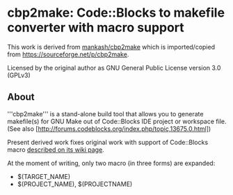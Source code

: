 # cbp2make: Code::Blocks to makefile converter with macro support

This work is derived from [mankash/cbp2make](https://github.com/mankash/cbp2make) which is imported/copied from https://sourceforge.net/p/cbp2make.

Licensed by the original author as GNU General Public License version 3.0 (GPLv3)

## About

'''cbp2make''' is a stand-alone build tool that allows you to generate makefile(s) for GNU Make out of Code::Blocks IDE project or workspace file. (See also [http://forums.codeblocks.org/index.php/topic,13675.0.html])

Present derived work fixes original work with support of Code::Blocks macro [described on its wiki page](http://wiki.codeblocks.org/index.php/Variable_expansion#Build_in_functions_for_path_conversion).

At the moment of writing, only two macro (in three forms) are expanded:
* $(TARGET_NAME)
* $(PROJECT_NAME), $(PROJECTNAME)
 

